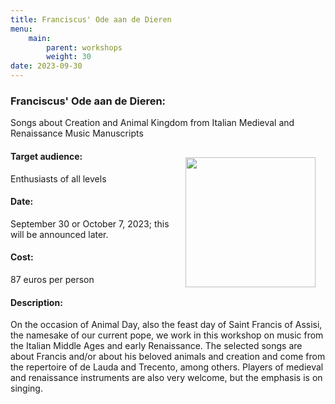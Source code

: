```yaml
---
title: Franciscus' Ode aan de Dieren
menu:
    main:
        parent: workshops
        weight: 30
date: 2023-09-30
---
```

### Franciscus' Ode aan de Dieren: 
Songs about Creation and Animal Kingdom from Italian Medieval and Renaissance Music Manuscripts

<img src="../images/Altissimu.png" style="width: 13rem; float: right; margin:1rem">

#### Target audience:
Enthusiasts of all levels
#### Date:
September 30 or October 7, 2023; this will be announced later.
#### Cost:
87 euros per person
#### Description:
On the occasion of Animal Day, also the feast day of Saint Francis of Assisi, the namesake of our current pope, we work in this workshop on music from the Italian Middle Ages and early Renaissance. The selected songs are about Francis and/or about his beloved animals and creation and come from the repertoire of de Lauda and Trecento, among others. Players of medieval and renaissance instruments are also very welcome, but the emphasis is on singing.